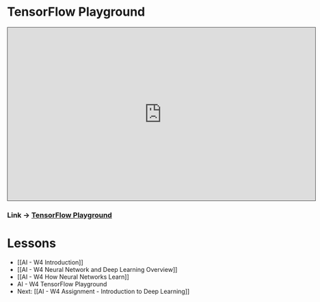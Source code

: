 
# TensorFlow Playground

<iframe src="https://egator.hosted.panopto.com/Panopto/Pages/Embed.aspx?id=d24a7a78-5fc0-4c6b-8e0b-b159001a87bc&autoplay=false&offerviewer=true&showtitle=true&showbrand=true&captions=false&interactivity=all" height="405" width="720" style="border: 1px solid #464646;" allowfullscreen allow="autoplay" aria-label="Panopto Embedded Video Player" aria-description="Tensor Playground" ></iframe>

### Link -> [TensorFlow Playground](https://playground.tensorflow.org/#activation=tanh&batchSize=10&dataset=circle&regDataset=reg-plane&learningRate=0.03&regularizationRate=0&noise=0&networkShape=4&seed=0.91979&showTestData=false&discretize=false&percTrainData=50&x=true&y=true&xTimesY=false&xSquared=false&ySquared=false&cosX=false&sinX=false&cosY=false&sinY=false&collectStats=false&problem=classification&initZero=false&hideText=false&discretize_hide=false&showTestData_hide=false&stepButton_hide=false&activation_hide=true&noise_hide=false&regularization_hide=true&regularizationRate_hide=true)

# Lessons
- [[AI - W4 Introduction]]
- [[AI - W4 Neural Network and Deep Learning Overview]]
- [[AI - W4 How Neural Networks Learn]]
- AI - W4 TensorFlow Playground
- Next: [[AI - W4 Assignment - Introduction to Deep Learning]]